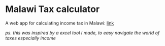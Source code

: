 # Malawi Tax calculator
A web app for calculating income tax in Malawi: [link](malawitaxcalculator.netlify.app)

*ps. this was inspired by a excel tool I made,*
*to easy navigate the world of taxes especially income*
